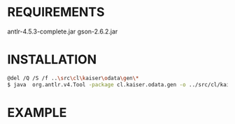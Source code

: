 # REQUIREMENTS

antlr-4.5.3-complete.jar
gson-2.6.2.jar

# INSTALLATION

```bash
@del /Q /S /f ..\src\cl\kaiser\odata\gen\*
$ java  org.antlr.v4.Tool -package cl.kaiser.odata.gen -o ../src/cl/kaiser/odata/gen -no-listener -visitor ../src/cl/kaiser/odata/OdataFilter.g4
```

# EXAMPLE

```java
```

